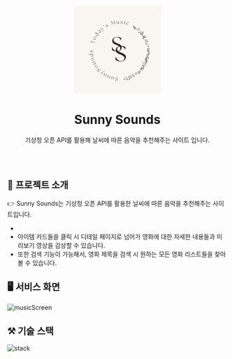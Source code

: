 <p align="middle" >
  <img width="200px;" src="/todays_music/public/Assets/Img/Logo배경.png"/>
</p>
<h1 align="middle">Sunny Sounds</h1>
<p align="middle">기상청 오픈 API를 활용해 날씨에 따른 음악을 추천해주는 사이트 입니다.
</p>

<br><br>

## 📄 프로젝트 소개

👉 Sunny Sounds는 기상청 오픈 API를 활용한 날씨에 따른 음악을 추천해주는 사이트입니다.

-
- 아이템 카드들을 클릭 시 디테일 페이지로 넘어가 영화에 대한 자세한 내용들과 미리보기 영상을 감상할 수 있습니다.
- 또한 검색 기능이 가능해서, 영화 제목을 검색 시 원하는 모든 영화 리스트들을 찾아볼 수 있습니다.

## 🖥️ 서비스 화면

![musicScreen](https://github.com/seonyeong719/Todays-Music/assets/117560052/0596d596-88c8-49df-9872-924177cd8292)

## ⚒️ 기술 스택

![stack](https://github.com/seonyeong719/Todays-Music/assets/117560052/3cc68355-3ba3-45e4-b7d7-af84f9188311)
